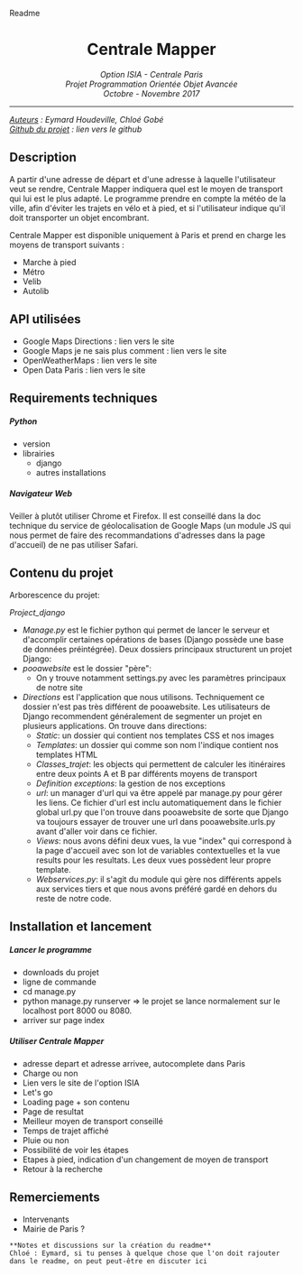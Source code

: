 Readme

<h1 align='center'> Centrale Mapper </h1>
<p align='center'>
<i>Option ISIA - Centrale Paris <br>
Projet Programmation Orientée Objet Avancée <br>
Octobre - Novembre 2017 <hr>
<u>Auteurs</u> : Eymard Houdeville, Chloé Gobé <br>
<u>Github du projet</u> : lien vers le github
</i>
<p>

## Description
<p>A partir d'une adresse de départ et d'une adresse à laquelle l'utilisateur veut se rendre, Centrale Mapper indiquera quel
est le moyen de transport qui lui est le plus adapté. Le programme prendre en compte la météo de la ville, afin d'éviter
les trajets en vélo et à pied, et si l'utilisateur indique qu'il doit transporter un objet encombrant.</p>

<p> Centrale Mapper est disponible uniquement à Paris et prend en charge les moyens de transport suivants :
    <ul>
        <li>Marche à pied</li>
        <li>Métro</li>
        <li>Velib</li>
        <li>Autolib</li>
    </ul>
</p>

## API utilisées

- Google Maps Directions : lien vers le site
- Google Maps je ne sais plus comment : lien vers le site
- OpenWeatherMaps : lien vers le site
- Open Data Paris : lien vers le site

## Requirements techniques

##### Python
- version
- librairies
    - django
    - autres installations

##### Navigateur Web
Veiller à plutôt utiliser Chrome et Firefox.
Il est conseillé dans la doc technique du service de géolocalisation de Google Maps (un module JS qui nous permet de faire des recommandations d'adresses dans la page d'accueil) de ne pas utiliser Safari.

## Contenu du projet

Arborescence du projet:

*Project_django*
- *Manage.py* est le fichier python qui permet de lancer le serveur et d'accomplir certaines opérations de bases (Django possède une base de données préintégrée).
Deux dossiers principaux structurent un projet Django:
- *pooawebsite* est le dossier "père":
  - On y trouve notamment settings.py avec les paramètres principaux de notre site
- *Directions* est l'application que nous utilisons. Techniquement ce dossier n'est pas très différent de pooawebsite. Les utilisateurs de Django recommendent généralement de segmenter un projet en plusieurs applications.
On trouve dans directions:
  - *Static*: un dossier qui contient nos templates CSS et nos images
  - *Templates*: un dossier qui comme son nom l'indique contient nos templates HTML
  - *Classes_trajet*: les objects qui permettent de calculer les itinéraires entre deux points A et B par différents moyens de transport
  - *Definition exceptions*: la gestion de nos exceptions
  - *url*: un manager d'url qui va être appelé par manage.py pour gérer les liens. Ce fichier d'url est inclu automatiquement dans le fichier global url.py que l'on trouve dans pooawebsite de sorte que Django va toujours essayer de trouver une url dans pooawebsite.urls.py avant d'aller voir dans ce fichier.
  - *Views*: nous avons défini deux vues, la vue "index" qui correspond à la page d'accueil avec son lot de variables contextuelles et la vue results pour les resultats. Les deux vues possèdent leur propre template.
  - *Webservices.py*: il s'agit du module qui gère nos différents appels aux services tiers et que nous avons préféré gardé en dehors du reste de notre code.


## Installation et lancement

##### Lancer le programme
- downloads du projet
- ligne de commande
- cd manage.py
- python manage.py runserver
=> le projet se lance normalement sur le localhost port 8000 ou 8080.
- arriver sur page index

##### Utiliser Centrale Mapper
- adresse depart et adresse arrivee, autocomplete dans Paris
- Charge ou non
- Lien vers le site de l'option ISIA
- Let's go
- Loading page + son contenu
- Page de resultat
- Meilleur moyen de transport conseillé
- Temps de trajet affiché
- Pluie ou non
- Possibilité de voir les étapes
- Etapes à pied, indication d'un changement de moyen de transport
- Retour à la recherche


## Remerciements
- Intervenants
- Mairie de Paris ?

~~~
**Notes et discussions sur la création du readme**
Chloé : Eymard, si tu penses à quelque chose que l'on doit rajouter dans le readme, on peut peut-être en discuter ici
~~~
